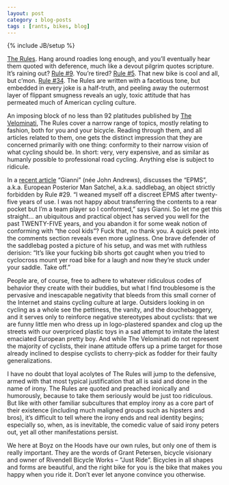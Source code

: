 ```yaml
---
layout: post
category : blog-posts
tags : [rants, bikes, blog]
---
```

{% include JB/setup %}

[The Rules](http://www.velominati.com/the-rules/). Hang around roadies long enough, and you’ll eventually hear them quoted with deference, much like a devout pilgrim quotes scripture. It’s raining out? [Rule #9](http://www.velominati.com/the-rules/#9). You’re tired? [Rule #5](http://www.velominati.com/the-rules/#5). That new bike is cool and all, but c’mon. [Rule #34](http://www.velominati.com/the-rules/#34). The Rules are written with a facetious tone, but embedded in every joke is a half-truth, and peeling away the outermost layer of flippant smugness reveals an ugly, toxic attitude that has permeated much of American cycling culture.

An imposing block of no less than 92 platitudes published by [The Velominati](http://www.velominati.com/), The Rules cover a narrow range of topics, mostly relating to fashion, both for you and your bicycle. Reading through them, and all articles related to them, one gets the distinct impression that they are concerned primarily with one thing: conformity to their narrow vision of what cycling should be. In short: very, very expensive, and as similar as humanly possible to professional road cycling. Anything else is subject to ridicule.

In a [recent article](http://www.velominati.com/the-rules/rule-29-when-is-an-epms-not-an-epms/) “Gianni” (née John Andrews), discusses the “EPMS”, a.k.a. European Posterior Man Satchel, a.k.a. saddlebag, an object strictly forbidden by Rule #29. “I weaned myself off a discreet EPMS after twenty-five years of use. I was not happy about transferring the contents to a rear pocket but I’m a team player so I conformed,” says Gianni. So let me get this straight… an ubiquitous and practical object has served you well for the past TWENTY-FIVE years, and you abandon it for some weak notion of conforming with “the cool kids”? Fuck that, no thank you. A quick peek into the comments section reveals even more ugliness. One brave defender of the saddlebag posted a picture of his setup, and was met with ruthless derision: “It’s like your fucking bib shorts got caught when you tried to cyclocross mount yer road bike for a laugh and now they’re stuck under your saddle. Take off.”

People are, of course, free to adhere to whatever ridiculous codes of behavior they create with their buddies, but what I find troublesome is the pervasive and inescapable negativity that bleeds from this small corner of the Internet and stains cycling culture at large. Outsiders looking in on cycling as a whole see the pettiness, the vanity, and the douchebaggery, and it serves only to reinforce negative stereotypes about cyclists: that we are funny little men who dress up in logo-plastered spandex and clog up the streets with our overpriced plastic toys in a sad attempt to imitate the latest emaciated European pretty boy. And while The Velominati do not represent the majority of cyclists, their inane attitude offers up a prime target for those already inclined to despise cyclists to cherry-pick as fodder for their faulty generalizations.

I have no doubt that loyal acolytes of The Rules will jump to the defensive, armed with that most typical justification that all is said and done in the name of irony. The Rules are quoted and preached ironically and humorously, because to take them seriously would be just too ridiculous. But like with other familiar subcultures that employ irony as a core part of their existence (including much maligned groups such as hipsters and bros), it’s difficult to tell where the irony ends and real identity begins; especially so, when, as is inevitable, the comedic value of said irony peters out, yet all other manifestations persist.

We here at Boyz on the Hoods have our own rules, but only one of them is really important. They are the words of Grant Petersen, bicycle visionary and owner of Rivendell Bicycle Works – ”Just Ride”. Bicycles in all shapes and forms are beautiful, and the right bike for you is the bike that makes you happy when you ride it. Don’t ever let anyone convince you otherwise.

